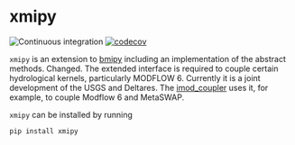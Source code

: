 # xmipy

![Continuous integration](https://github.com/Deltares/xmipy/workflows/Continuous%20integration/badge.svg)
[![codecov](https://codecov.io/gh/Deltares/xmipy/branch/develop/graph/badge.svg)](https://codecov.io/gh/Deltares/xmipy)


`xmipy` is an extension to [bmipy](https://pypi.org/project/bmipy/) including an implementation of the abstract methods.
Changed. The extended interface is required to couple certain hydrological kernels, particularly MODFLOW 6. Currently it is a joint development of the USGS and Deltares. The [imod_coupler](https://github.com/Deltares/imod_coupler) uses it, for example, to couple Modflow 6 and MetaSWAP.

`xmipy` can be installed by running
```
pip install xmipy
```
